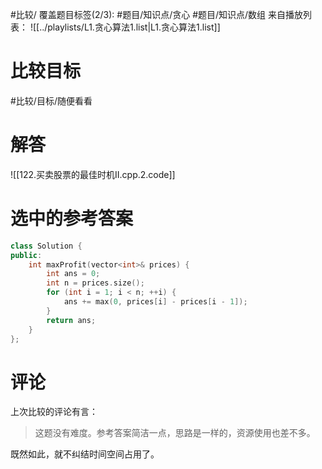 #比较/
覆盖题目标签(2/3): #题目/知识点/贪心 #题目/知识点/数组
来自播放列表：
![[../playlists/L1.贪心算法1.list|L1.贪心算法1.list]]

# 比较目标

#比较/目标/随便看看 

# 解答

![[122.买卖股票的最佳时机II.cpp.2.code]]

# 选中的参考答案

```C++
class Solution {
public:
    int maxProfit(vector<int>& prices) {   
        int ans = 0;
        int n = prices.size();
        for (int i = 1; i < n; ++i) {
            ans += max(0, prices[i] - prices[i - 1]);
        }
        return ans;
    }
};
```

# 评论

上次比较的评论有言：
 > 这题没有难度。参考答案简洁一点，思路是一样的，资源使用也差不多。

既然如此，就不纠结时间空间占用了。